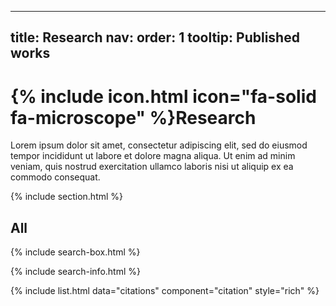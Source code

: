 <!--
 * @Author: hjie huangjie20011001@163.com
 * @Date: 2024-12-10 19:23:10
-->
---
title: Research
nav:
  order: 1
  tooltip: Published works
---

# {% include icon.html icon="fa-solid fa-microscope" %}Research

Lorem ipsum dolor sit amet, consectetur adipiscing elit, sed do eiusmod tempor incididunt ut labore et dolore magna aliqua.
Ut enim ad minim veniam, quis nostrud exercitation ullamco laboris nisi ut aliquip ex ea commodo consequat.

{% include section.html %}

<!-- ## Highlighted

{% include citation.html lookup="Open collaborative writing with Manubot" style="rich" %}

{% include section.html %} -->

## All

{% include search-box.html %}

{% include search-info.html %}

{% include list.html data="citations" component="citation" style="rich" %}

